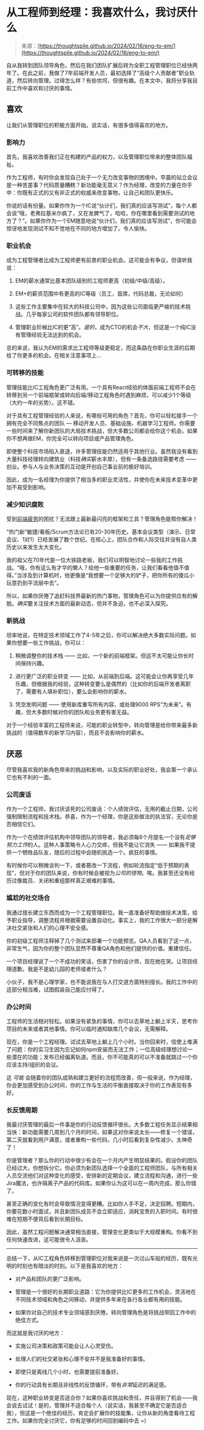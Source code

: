 <!--yml

类别：未分类

日期：2024-05-27 14:57:18

-->

# 从工程师到经理：我喜欢什么，我讨厌什么

> 来源：[https://thoughtspile.github.io/2024/02/16/eng-to-em/](https://thoughtspile.github.io/2024/02/16/eng-to-em/)

自从我转到团队领导角色，然后在我们团队扩展后转为全职工程管理职位已经快两年了。在此之前，我做了7年前端开发人员，最初选择了“高级个人贡献者”职业轨道，然后转向管理。过得怎么样？有些坎坷，但很有趣。在本文中，我将分享我目前工作中喜欢和讨厌的事情。

## 喜欢

让我们从管理职位的积极方面开始。说实话，有很多值得喜欢的地方。

### 影响力

首先，我喜欢改善我们正在构建的产品的权力，以及管理职位带来的整体团队福祉。

作为工程师，有时你会发现自己处于一个无力改变事物的困境中。早晨的站立会议是一种苦差事？代码质量糟糕？新功能毫无意义？作为经理，改变的力量在你手中：你既有正式的又有非正式的权威来改变事物，让自己和团队更快乐。

你说的话有份量。如果你作为一个IC说“伙计们，我们真的应该写测试”，每个人都会说“哦，老弗拉基米尔疯了，又在发脾气了，哈哈，你在哪里看到需要测试的地方了？”。如果你作为一个EM随意地说“伙计们，我们真的应该写测试”，你可能会惊讶地发现测试不知不觉地在不同的地方增加了。令人愉快。

### 职业机会

成为工程管理者比成为工程师更有前景的职业机会。这可能会有争议，但请听我说：

1.  EM的薪水通常比基本团队级别的工程师更高（初级/中级/高级）。

1.  EM+的薪资范围中有更高的IC等级（员工，首席，代码总裁，无论如何）

1.  这些工作主要集中在较大的科技公司中，因为这些公司面临更严峻的技术挑战。几乎每家公司的软件团队都有领导职位。

1.  管理职业阶梯比IC的更“高”。*是的*，成为CTO的机会*不大*，但这是一个纯IC没有管理经验无法达到的机会。

总的来说，我认为EM的需求比工程师等级更稳定，而这条路在你职业生涯的后期给了你更多的机会。在相关注意事项上...

### 可转移的技能

管理技能比IC工程角色更广泛有用。一个具有React经验的体面前端工程师不会在转移到另一个前端框架或转向后端/移动工程角色时遇到麻烦，可以减少1个等级（大约一年的劣势）。这不错。

对于具有工程管理经验的人来说，有哪些可用的角色？首先，你可以轻松接手一个拥有完全不同焦点的团队 — 移动开发人员、基础设施、机器学习工程师。你需要一些时间来了解你新团队的大局技术挑战，但大多数公司都会给你这个机会。如果你不想再做EM，你完全可以转向项目或产品管理角色。

即使整个科技市场陷入衰退，许多管理技能仍然适用于其他行业。虽然我没有看到大量科技经理转向建筑业（科技*确实*薪水丰厚），但有一条备选路径需要考虑 —— 创业。参与人与业务决策的互动是开创自己事业前的极好培训。

因此，成为一名经理为你提供了相当多的职业灵活性，并使你在未来技术变革中更加不易受到影响。

### 减少知识腐败

受到[前端疲劳](https://www.smashingmagazine.com/2016/11/not-an-imposter-fighting-front-end-fatigue/)的困扰？无法跟上最新最闪亮的框架和工具？管理角色能帮你解决！

“热门新”敏捷/看板/Scrum方法论已有20-30年历史。基本会议类型（演示、日常会议、1对1）已经发展了数个世纪。在核心上，团队合作和人际交往并没有自人类历史以来发生太大变化。

我的祖父在70年代是一位大铁路老板，我们可以明智地讨论一些我的工作挑战。“哦，你有这么有才华的懒人？给他一些重要的任务，让我们看看他值不值得。”当涉及到计算机时，他更像是“我想要一个足够大的铲子，把你所有的傻瓜小玩意扔到平流层中去”。

所以，如果你厌倦了追赶科技界最新的热门事物，管理角色可以为你提供应有的解脱。*确实*要关注技术方面的最新动态，但并不急迫，也不必深入探究。

### 新挑战

坦率地说，在特定技术领域工作了4-5年之后，你可以解决绝大多数实际问题。如果你想要一些工作挑战，你可以：

1.  稍微调整你的技术栈 —— 比如，一个新的前端框架。但这不太可能让你长时间保持兴趣。

1.  进行更广泛的职业转变 —— 比如，从前端到后端。这可能会让你再享受几年乐趣，但根据我的经验，这种转变要么是偶然的（比如你的后端开发者离职了，需要有人填补职位），要么会影响你的薪水。

1.  凭空发明问题 —— 使用新库重写所有内容，或处理9000 RPS“为未来”。有趣，但大多数时候对你的团队和业务更有害无益。

对于一个经验丰富的工程师来说，可能的职业转型中，转向管理是给你带来最多新挑战的（值得数年的新学习内容），而且不会影响你的薪水。

## 厌恶

尽管我喜欢我的新角色带来的挑战和影响，以及实际的职业好处，我会第一个承认它也有不利的一面。

### 公司废话

作为一个工程师，我讨厌该死的公司废话：个人绩效评估，无用的截止日期，公司强制限制流程和技术栈。恭喜，作为一个经理，你是这些做法的执法官，无论你是否相信它们。

作为一个在绩效评估机构中领导团队的领导者，我必须每6个月提名一个没有*足够努力工作*的人。这种人事策略令人心力交瘁，但我不能让它消失 —— 如果我不提供一个牺牲品队友，随后的过程中会随机挑选一个。疯狂的事情。

有时候你可以稍微谈判一下，或者篡改一下流程，例如轮流指定“低于预期的表现”，但对于你的团队来说，你有时候会被视为*公司的怪物*。唉。我甚至还没有经历过像裁员、关闭和重组那样真正艰难的事情。

### 尴尬的社交场合

我通过擅长建立东西而成为一个工程管理职位。我一直准备好帮助做技术决策，给予职业指导，调整流程并根据需要设置自动化。事实上，我的工作很大一部分是解决社交紧张和人们的心理不安全感。

你的初级工程师注释掉了几个测试来部署一个功能预览。QA人员看到了这一点，非常生气，因为你的整个团队显然不尊重QA角色和他们提供的价值。重建信任。

一个项目经理说了一个不成功的笑话，伤害了你的设计师，现在她在哭。让项目经理道歉。我是不是幼儿园的老师或者什么？

小伙子，我不是心理学家，也不能说我在与人打交道方面特别擅长。我的工作中的这部分相当难，试图假装自己能应付得了。

### 办公时间

工程师的生活相对轻松。如果没有紧急的事情，你可以去草地上躺上半天，思考你项目的未来或者其他事情。你可以临时通知缺席几个会议，无需解释。

现在，你是一个工程经理。试试去草地上躺上几个小时。当你回来时，信使上堆满了问题：你的实习生因为忘记如何npm安装而无法工作；一位高级经理想讨论一些潜在的功能；发布已经偏离轨道。而且，你不可能真的可以不准备就跳过一个你应该主持/组织的会议。

这 *可能* 会随着你的团队成熟和建立更好的流程而改善，但一般来说，作为经理，你会更加感受到办公时间，你的工作与生活的平衡直接取决于你的工作表现有多好。

### 长反馈周期

我最讨厌管理的最后一件事是你的行动反馈循环很长。大多数工程任务显示结果相当快：新功能需要几周到几个月的时间，如果这对你来说太长——修复一个错误，第二天就看到用户满意，或者重构一些代码，几小时后看到复杂性减少。太神奇了！

你是管理者？那么你的行动中很少有会在一个月内产生明显结果的。假设你的团队已经过大，你想拆分它。你必须为新团队选择一个全面的工程师团队，与所有相关人员交流他们对这种变化的感受，安排新的定期会议，建立流程和沟通，进行一些Jira魔法，也许隔离子产品的代码库。如果你认为这可以在一周内完成，那么你错了。

甚至正确的变化有时会导致情况变得更糟。比如你人手不足，决定招聘。短期内，你要花数小时面试，并且新团队成员不会立即适应，消耗宝贵的入职时间。有时很难在短期不便背后看到长期目标。

因此，虽然工程问题解决通常相当直接，管理变化更类似于大规模重构。你看不到任何快速改进，这可能很令人沮丧。

* * *

总结一下，从IC工程角色转移到管理职位对我来说是一次过山车般的经历，既有光明的时刻也有暗淡的时刻。以下是我喜欢的地方：

+   对产品和团队的更广泛影响。

+   管理是一个很好的长期职业道路：它为你提供比IC更多的工作机会，灵活地在不同技术领域和角色之间移动，并提供多年来在各行各业都有用的技能。

+   如果你对自己的技术专业领域感到厌倦，转向管理角色是将挑战带回工作中的绝佳方式。

而这就是我讨厌的地方：

+   实施公司决策和政策可能会让人心灵受伤。

+   处理人们的社交紧张和心理不安并不是我准备好的事情。

+   即使只是离线几个小时，也需要提前准备好。

+   你的行动具有长期且非线性的反馈循环，带有*非常*延迟的满足感。

现在，这种职业转变是否适合你？如果你喜欢挑战和责任，并且得到了机会——我会说去试试！是的，管理并不适合每个人（说实话，我甚至不确定它是否适合我），但这是一个绝佳的经历，肯定会扩展你的技能集，让你从新的角度看待工程工作。如果你完全讨厌它，你有足够的时间回到编码中去 =)
